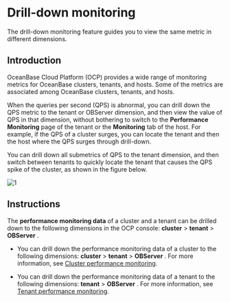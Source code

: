 # Drill-down monitoring

The drill-down monitoring feature guides you to view the same metric in different dimensions.

## Introduction

OceanBase Cloud Platform (OCP) provides a wide range of monitoring metrics for OceanBase clusters, tenants, and hosts. Some of the metrics are associated among OceanBase clusters, tenants, and hosts.

When the queries per second (QPS) is abnormal, you can drill down the QPS metric to the tenant or OBServer dimension, and then view the value of QPS in that dimension, without bothering to switch to the **Performance Monitoring** page of the tenant or the **Monitoring** tab of the host.
For example, if the QPS of a cluster surges, you can locate the tenant and then the host where the QPS surges through drill-down.

You can drill down all submetrics of QPS to the tenant dimension, and then switch between tenants to quickly locate the tenant that causes the QPS spike of the cluster, as shown in the figure below.

![1](https://help-static-aliyun-doc.aliyuncs.com/assets/img/en-US/4909803461/p393976.png)

## Instructions

The **performance monitoring data** of a cluster and a tenant can be drilled down to the following dimensions in the OCP console: **cluster** \> **tenant** \> **OBServer** .

* You can drill down the performance monitoring data of a cluster to the following dimensions: **cluster** \> **tenant** \> **OBServer** . For more information, see [Cluster performance monitoring](../../400.cluster-features/500.performance-monitoring-1.md).

* You can drill down the performance monitoring data of a tenant to the following dimensions: **tenant** \> **OBServer** . For more information, see [Tenant performance monitoring](../../500.tenant-functions/700.performance-monitoring.md).
